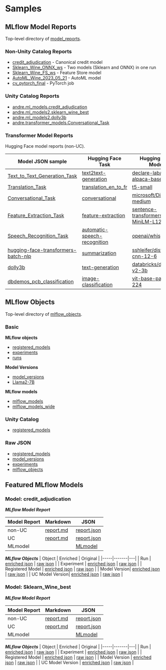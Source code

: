 # Samples

## MLflow Model Reports

Top-level directory of [model_reports](model_reports).

### Non-Unity Catalog Reports

* [credit_adjudication](model_reports/credit_adjudication) - Canonical credit model
* [Sklearn_Wine_ONNX_ws](model_reports/Sklearn_Wine_ONNX_ws) - Two models (Sklearn and ONNX) in one run
* [Sklearn_Wine_FS_ws](model_reports/Sklearn_Wine_FS_ws) - Feature Store model
* [AutoML_Wine_2023_05_21](model_reports/AutoML_Wine_2023_05_21) - AutoML model
* [cv_pytorch_final](model_reports/cv_pytorch_final) - PyTorch job


### Unity Catalog Reports

* [andre.ml_models.credit_adjudication](model_reports/credit_adjudication)
* [andre.ml_models2.sklearn_wine_best](model_reports/sklearn_wine_best/uc)
* [andre.ml_models2.dolly3b](model_reports/unity_catalog/dolly3b)
* [andre.transformer_models.Conversational_Task](model_reports/transformers/Conversational_Task/uc)

### Transformer Model Reports

Hugging Face model reports (non-UC).

| Model JSON sample | Hugging Face Task | Hugging Face Model | Model GB|
|-----|-----|-------|---|
| [Text_to_Text_Generation_Task](model_reports/transformers/Text_to_Text_Generation_Task) | [text2text-generation](https://huggingface.co/tasks/text-generation) | [declare-lab/flan-alpaca-base](https://huggingface.co/declare-lab/flan-alpaca-base) | 1.092 |
| [Translation_Task](model_reports/transformers/Translation_Task) | [translation_en_to_fr](https://huggingface.co/tasks/translation) | [t5-small](https://huggingface.co/t5-small) |  0.245 |
| [Conversational_Task](model_reports/transformers/Conversational_Task) | [conversational](https://huggingface.co/tasks/conversational) | [microsoft/DialoGPT-medium](https://huggingface.co/microsoft/DialoGPT-medium) | 1.654 |
| [Feature_Extraction_Task](model_reports/transformers/Feature_Extraction_Task) | [feature-extraction](https://huggingface.co/tasks/feature-extraction) | [sentence-transformers/all-MiniLM-L12-v2](https://huggingface.co/sentence-transformers/all-MiniLM-L12-v2) | 0.134 |
| [Speech_Recognition_Task](model_reports/transformers/Speech_Recognition_Task) | [automatic-speech-recognition](https://huggingface.co/tasks/automatic-speech-recognition) | [openai/whisper-tiny](https://huggingface.co/openai/whisper-tiny) |  0.154 |
| [hugging-face-transformers-batch-nlp](model_reports/transformers/hugging-face-transformers-batch-nlp) | [summarization](https://huggingface.co/tasks/summarization) | [sshleifer/distilbart-cnn-12-6](https://huggingface.co/sshleifer/distilbart-cnn-12-6) | 1.636 |
| [dolly3b](model_reports/transformers/dolly3b) | [text-generation](https://huggingface.co/tasks/text-generation) | [databricks/dolly-v2-3b](https://huggingface.co/databricks/dolly-v2-3b) |  11.239 |
| [dbdemos_pcb_classification](dbdemos_pcb_classification) | [image-classification](https://huggingface.co/tasks/image-classification) | [vit-base-patch16-224](https://huggingface.co/google/vit-base-patch16-224) | .343 |


## MLflow Objects

Top-level directory of [mlflow_objects](mlflow_objects).

### Basic

**MLflow objects**
* [registered_models](mlflow_objects/registered_models)
* [experiments](mlflow_objects/experiments)
* [runs](mlflow_objects/runs)

**Model Versions**
* [model_versions](mlflow_objects/model_versions)
* [Llama2-7B](mlflow_objects/model_versions/llama2_7b.json)

**MLflow models**
* [mlflow_models](mlflow_objects/mlflow_models)
* [mlflow_models_wide](mlflow_objects/mlflow_models_wide)

### Unity Catalog

* [registered_models](mlflow_objects/registered_models/uc/Sklearn_Wine_best.json)


### Raw JSON

* [registered_models](mlflow_objects/registered_models/raw)
* [model_versions](mlflow_objects/model_versions/raw)
* [experiments](mlflow_objects/experiments/raw)
* [mlflow_objects](mlflow_objects/runs/raw)


## Featured MLflow Models

### Model: credit_adjudication 

_**MLflow Model Report**_

| Model Report | Markdown | JSON |
|-----|-------|---|
| non-UC| [report.md](model_reports/credit_adjudication/report.md) | [report.json](model_reports/credit_adjudication/report.json) |
| UC | [report.md](model_reports/credit_adjudication/uc/report.md) | [report.json](model_reports/credit_adjudication/uc/report.json) |
| MLmodel | | [MLmodel](model_reports/credit_adjudication/MLmodel) |


_**MLflow Objects**_
| Object | Enriched | Original |
|-----|-------|---|
| Run | [enriched json](mlflow_objects/runs/credit_adjudication/run.json) | [raw json](mlflow_objects/runs/credit_adjudication/run_raw.json) |
| Experiment | [enriched json](mlflow_objects/experiments/credit_adjudication.json) | [raw json](mlflow_objects/experiments/raw/credit_adjudication.json) |
| Registered Model | [enriched json](mlflow_objects/registered_models/credit_adjudication.json) | [raw json](mlflow_objects/registered_models/raw/credit_adjudication.json) |
| Model Version| [enriched json](mlflow_objects/model_versions/credit_adjudication.json) | [raw json](mlflow_objects/model_versions/raw/credit_adjudication.json) |
| UC Model Version| [enriched json](mlflow_objects/model_versions/uc/credit_adjudication.json) | [raw json](mlflow_objects/model_versions/raw/uc_credit_adjudication.json) |


### Model: Sklearn_Wine_best

_**MLflow Model Report**_

| Model Report | Markdown | JSON |
|-----|-------|---|
| non-UC| [report.md](model_reports/Sklearn_Wine_best/report.md) | [report.json](model_reports/Sklearn_Wine_best/report.json) |
| UC | [report.md](model_reports/Sklearn_Wine_best/uc/report.md) | [report.json](model_reports/Sklearn_Wine_best/uc/report.json) |
| MLmodel | | [MLmodel](mlflow_objects/runs/Sklearn_Wine_best/MLmodel) |

_**MLflow Objects**_
| Object | Enriched | Original |
|-----|-------|---|
| Run | [enriched json](mlflow_objects/runs/Sklearn_Wine_best/run.json) | [raw json](mlflow_objects/runs/Sklearn_Wine_best/run_raw.json) |
| Experiment | [enriched json](mlflow_objects/experiments/Sklearn_Wine_best.json) | [raw json](mlflow_objects/experiments/raw/Sklearn_Wine_best.json) |
| Registered Model | [enriched json](mlflow_objects/registered_models/Sklearn_Wine_best.json) | [raw json](mlflow_objects/registered_models/raw/Sklearn_Wine_best.json) |
| Model Version | [enriched json](mlflow_objects/model_versions/Sklearn_Wine_best/model_version.json) | [raw json](mlflow_objects/model_versions/Sklearn_Wine_best/raw/model_version.json) |
| UC Model Version | [enriched json](mlflow_objects/model_versions/Sklearn_Wine_best/uc_model_version.json) | [raw json](mlflow_objects/model_versions/Sklearn_Wine_best/raw/uc_model_version.json) |

